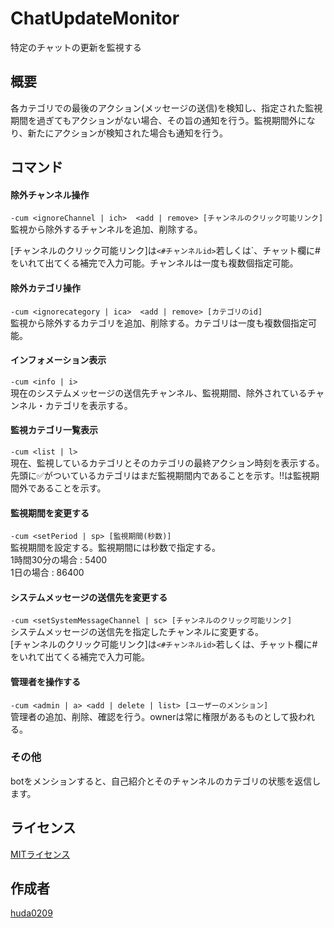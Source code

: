 # ChatUpdateMonitor
特定のチャットの更新を監視する

## 概要
各カテゴリでの最後のアクション(メッセージの送信)を検知し、指定された監視期間を過ぎてもアクションがない場合、その旨の通知を行う。監視期間外になり、新たにアクションが検知された場合も通知を行う。

## コマンド
#### 除外チャンネル操作
`-cum <ignoreChannel | ich>  <add | remove> [チャンネルのクリック可能リンク]` <br>
監視から除外するチャンネルを追加、削除する。<br>

[チャンネルのクリック可能リンク]は`<#チャンネルid>`若しくは`、チャット欄に#をいれて出てくる補完で入力可能。チャンネルは一度も複数個指定可能。<br>

#### 除外カテゴリ操作
`-cum <ignorecategory | ica>  <add | remove> [カテゴリのid]` <br>
監視から除外するカテゴリを追加、削除する。カテゴリは一度も複数個指定可能。<br>

#### インフォメーション表示
`-cum <info | i> ` <br>
現在のシステムメッセージの送信先チャンネル、監視期間、除外されているチャンネル・カテゴリを表示する。<br>

#### 監視カテゴリ一覧表示
`-cum <list | l>` <br>
現在、監視しているカテゴリとそのカテゴリの最終アクション時刻を表示する。<br>
先頭に✅がついているカテゴリはまだ監視期間内であることを示す。‼は監視期間外であることを示す。<br>

#### 監視期間を変更する
`-cum <setPeriod | sp> [監視期間(秒数)]`<br>
監視期間を設定する。監視期間には秒数で指定する。<br>
1時間30分の場合 : 5400<br>
1日の場合 : 86400<br>

#### システムメッセージの送信先を変更する
`-cum <setSystemMessageChannel | sc> [チャンネルのクリック可能リンク]`<br>
システムメッセージの送信先を指定したチャンネルに変更する。<br>[チャンネルのクリック可能リンク]は`<#チャンネルid>`若しくは、チャット欄に#をいれて出てくる補完で入力可能。<br>

#### 管理者を操作する
`-cum <admin | a> <add | delete | list> [ユーザーのメンション]`<br>
管理者の追加、削除、確認を行う。ownerは常に権限があるものとして扱われる。<br>

### その他
botをメンションすると、自己紹介とそのチャンネルのカテゴリの状態を返信します。


## ライセンス
[MITライセンス](https://github.com/azisaba/ChatUpdateMonitor/blob/master/LICENSE)

## 作成者
[huda0209](https://github.com/huda0209)